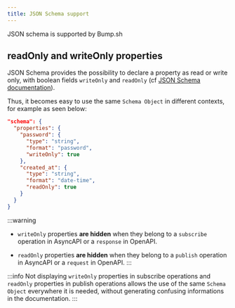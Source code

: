 ```yaml
---
title: JSON Schema support
---
```


JSON schema is supported by Bump.sh

## readOnly and writeOnly properties

JSON Schema provides the possibility to declare a property as read or write only, with boolean fields `writeOnly` and `readOnly` (cf [JSON Schema documentation](https://json-schema.org/draft-07/json-schema-validation.html#rfc.section.10.3)).

Thus, it becomes easy to use the same `Schema Object` in different contexts, for example as seen below:

```json
"schema": {
  "properties": {
    "password": {
      "type": "string",
      "format": "password",
      "writeOnly": true
    },
    "created_at": {
      "type": "string",
      "format": "date-time",
      "readOnly": true
    }
  }
}
```

:::warning
- `writeOnly` properties **are hidden** when they belong to a `subscribe` operation in AsyncAPI or a `response` in OpenAPI.

- `readOnly` properties **are hidden** when they belong to a `publish` operation in AsyncAPI or a `request` in OpenAPI.
:::

:::info
Not displaying `writeOnly` properties in subscribe operations and `readOnly` properties in publish operations allows the use of the same `Schema Object` everywhere it is needed, without generating  confusing informations in the documentation.
:::
